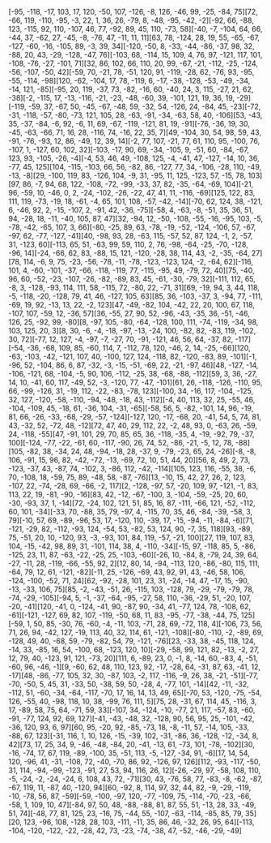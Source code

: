[-95, -118, -17, 103, 17, 120, -50, 107, -126, -8, 126, -46, 99, -25, -84, 75][72, -66, 119, -110, -95, -3, 22, 1, 36, 26, -79, 8, -48, -95, -42, -2][-92, 66, -88, 123, -115, 92, 110, -107, 46, 77, -92, 89, 45, 110, -73, 58][-40, -7, -104, 64, 66, -44, 37, -62, 27, -45, -8, -76, 47, -11, 11, 11][63, 78, -124, 28, 19, 55, -65, -67, -127, -60, -16, -105, 89, -3, 39, 34][-120, -50, 8, -33, -44, -86, -37, 98, 32, -88, 20, 43, -29, -128, -47, 76][-103, 68, -114, 15, 109, 4, 76, 97, -121, 117, 101, -108, -76, -27, -101, 71][32, 86, 102, 66, 110, 20, 99, -67, -21, -112, -25, -124, -56, -107, -50, 42][-59, 70, -21, 78, -51, 120, 91, -119, -28, 62, -76, 93, -95, -55, -114, -98][120, -62, -104, 17, 78, -119, 6, -17, -38, -128, -53, -49, -34, -14, 121, -85][-95, 20, 119, -37, 73, -82, -16, 60, -40, 24, 3, 115, -27, 21, 62, -38][-2, -115, 17, -13, -116, -21, -23, -48, -60, 39, -101, 121, 19, 36, 19, -29][-119, -59, 37, -67, 50, -45, -67, -48, 59, -32, 54, -126, 24, -84, 45, -23][-72, -31, -118, -57, -80, -73, 121, 105, 28, -63, -91, -34, -63, 58, 40, -106][53, -43, 35, -37, -84, -6, 92, -6, 11, 69, -67, -119, -121, 81, 19, -91][-76, -36, 19, 30, -45, -63, -66, 71, 16, 28, -116, 74, -16, 22, 35, 7][49, -104, 30, 54, 98, 59, 43, -91, -76, -93, 12, 86, -49, 12, 39, 14][-2, 77, 107, -21, 77, 61, 110, 95, -100, 76, -107, 1, -127, 60, 102, 32][-103, -17, 90, 69, -34, -105, 9, -51, 60, -84, -67, 123, 93, -105, -26, -4][-4, 53, 46, 49, -108, 125, -4, -41, 47, -127, -14, 10, 36, -77, 45, 125][104, -115, -103, 66, 56, -82, 86, -127, 77, 34, -106, -28, 110, -49, -13, -8][29, -100, 119, 83, -126, 104, -9, 31, -95, 11, 125, -123, 57, -15, 78, 103][97, 86, -7, 94, 68, 122, -108, -72, -99, -33, 37, 82, -35, -64, -69, 104][-21, 96, -59, 10, -46, 0, 2, -24, -102, -26, -22, 47, 41, 11, -116, -69][125, 122, 83, 111, 119, -73, -19, 18, -61, -4, 65, 101, 108, -57, -42, -14][-70, 62, 124, 38, -121, 6, -46, 92, 2, -15, -107, 2, -91, 42, -36, -75][-58, 4, -63, -8, -51, 35, 36, 51, 94, -28, 18, -11, -40, 105, 87, 47][32, -94, 12, -50, -108, -55, -16, -95, 103, -5, -78, -42, -65, 107, 3, 66][-80, -25, 89, 63, -78, -19, -52, -124, -106, 57, -67, -97, 62, -77, -127, -41][40, -98, 93, 28, -63, 115, -57, 52, 87, 124, -1, 2, -57, 31, -123, 60][-113, 65, 51, -63, 99, 59, 110, 2, 76, -98, -64, -25, -70, -128, -96, 14][-24, -66, 62, 83, -88, 15, 121, -120, -28, 38, 114, 43, -2, -35, -64, 27][78, 114, -6, 9, 75, -23, -56, -78, -11, -78, -123, -123, 124, -2, -64, 62][-116, 101, 4, -60, -101, -37, -66, -118, -119, 77, -115, -95, 49, -79, 72, 40][75, -40, 96, 60, -52, -23, -107, -26, -82, -89, 83, 45, -61, -30, -79, 32][-111, 112, 65, -8, 3, -128, -93, 114, 111, 58, -115, 72, -80, 22, -71, 31][69, -19, 94, 3, 44, 118, -5, -118, -20, -128, 79, 41, 46, -127, 105, 63][85, 36, -103, -37, 3, -94, 77, -111, -69, 19, 92, -13, 13, 22, -2, 123][47, -49, -82, 104, -42, 22, 20, 100, 67, 118, -107, 107, -59, 12, -36, 57][36, -55, 27, 90, 52, -96, -43, -35, 36, -51, -46, 126, 25, -92, 99, -80][8, -97, 105, -80, -64, -128, 100, 111, -74, -119, -34, 98, 103, 125, 20, 3][8, 30, -6, -4, -18, -97, -13, -24, 100, -82, 82, -83, 119, -102, 30, 72][-77, 12, 127, -4, -97, -7, -27, 70, -91, -121, 46, 56, 64, -37, 82, -117][-54, -36, -68, 109, 85, -60, 114, 7, -112, 78, 120, -46, 2, 14, -25, -66][120, -63, -103, -42, -121, 107, 40, -100, 127, 124, -118, 82, -120, -83, 89, -101][-1, -96, 52, -104, 86, 6, 87, -32, -3, -15, -51, -69, 22, -21, -97, 46][48, -127, -14, -106, -121, 68, -104, -5, 90, 106, -112, -25, 38, -68, -88, -112][59, 3, 36, -27, 14, 10, -41, 60, 117, -49, 52, -3, -120, 77, -47, -101][61, 26, -118, -126, -110, 95, 66, -99, -126, 31, -19, 112, -22, -83, -78, 123][-100, 34, -16, 117, -104, -125, 32, 127, -120, -58, -110, -94, -48, -18, 43, -112][-4, 40, 113, 32, 25, -55, 46, -104, -109, 45, -18, 61, -36, 104, -31, -65][-58, 56, 5, -82, -101, 14, 96, -19, 81, 66, -26, -33, -68, -29, -57, -124][-127, 120, -17, -68, 20, -41, 54, 5, 74, 81, 43, -32, 52, -72, 48, -12][72, 47, 40, 29, 112, 22, -2, 48, 93, 0, -63, 26, -59, 24, -118, -55][47, -91, 101, 29, 70, 85, 65, 36, -118, -35, 4, -19, -92, 79, -37, 100][-124, -77, -22, -61, 60, -117, -90, 26, 74, 52, -86, -21, -5, 12, 78, -88][105, -82, 38, -34, 24, 48, -94, -18, 28, -37, 9, -79, -23, 65, 24, -26][-8, -8, 106, -91, 15, 96, 82, -42, -72, -13, -69, 72, 10, 51, 44, 20][56, 8, 49, 2, 73, -123, -37, 43, -87, 74, -102, 3, -86, 112, -42, -114][105, 123, 116, -55, 38, -6, 70, -108, 18, -59, 75, 89, -48, 58, -87, -76][13, -10, 15, 42, 27, 26, 2, 123, -107, 22, -74, -28, 69, -66, -2, 117][2, -128, -97, 57, -20, 109, 97, -121, -1, 83, 113, 22, 19, -81, -90, -16][83, 42, -12, -67, -100, 3, -104, -59, -25, 20, 60, -30, -93, 37, 1, -14][72, -24, 102, 121, 51, 85, 16, 87, -111, -66, 121, -52, -112, 60, 101, -34][-33, 70, -88, 35, 79, -97, 4, -115, 70, 35, 46, -84, -39, -58, 3, 79][-10, 57, 69, -89, -96, 53, 17, -120, 110, -39, 17, -15, -94, -11, -84, -6][71, -121, -29, 82, -112, -93, 124, -54, 53, -82, 53, 124, 90, -7, 35, 118][93, -89, 75, -51, 20, 10, -120, 93, -3, -93, 101, 84, 119, -57, -21, 100][27, 119, 107, 83, 104, -15, -42, 98, 89, 31, -101, 114, 38, 4, -110, -34][-15, 97, -118, 85, 5, -86, -125, 23, 11, 87, -63, -22, -25, 25, -103, -60][-26, 10, -84, 8, -79, 24, 39, 64, -27, -11, 28, -119, -66, -55, 92, 2][12, 80, 14, -94, -113, 120, -86, -80, 115, 111, -64, 79, 12, 61, -121, -82][-11, 25, -126, -69, 43, 92, 91, 43, -46, 58, 106, -124, -100, -52, 71, 24][62, -92, -28, 101, 23, 31, -24, -14, 47, -17, 15, -90, -13, -33, 106, 75][85, -2, -43, -51, 26, -115, 103, -128, 79, -29, -79, -79, 78, -74, -29, -105][-94, 5, -1, -37, -64, -95, -27, 58, 110, -36, -29, 51, -20, 107, -20, -41][120, -41, 0, -124, -41, 90, -87, 90, -34, 41, -77, 124, 78, -108, 62, -61][-121, -127, 69, 82, 107, -119, -50, 68, 11, 83, -95, -77, -38, -44, 75, 125][-59, 1, 50, 85, -30, 76, -60, -4, -11, 103, -71, 28, 69, -72, 118, 4][-106, 73, 56, 71, 26, 94, -42, 127, -19, 113, 40, 32, 114, 61, -121, -108][-80, -110, -2, -89, 69, -128, 49, 40, -68, 59, -79, -82, 54, 79, -121, -76][23, -33, 38, -45, 118, 124, -14, 33, -85, 16, 54, -100, 68, -123, 120, 10][-29, -58, 99, 121, 82, -13, -2, 27, 12, 79, 40, -123, 91, 121, -73, 20][111, 6, -89, 23, 0, -1, 8, -14, 60, -83, 4, -51, -60, 96, -46, -1][9, -60, 62, 48, 110, 123, 92, -17, -28, 64, -31, 87, 63, -41, 12, -17][48, -86, -77, 105, 32, 30, -87, 103, -2, 117, -116, -9, 26, 38, -21, -51][-77, -70, -50, 5, 45, 31, -33, 50, -38, 59, 50, -28, 4, -77, 101, -14][42, -11, -32, -112, 51, -60, -34, -64, -117, -70, 17, 16, 14, 13, 49, 65][-70, 53, -120, -75, -54, 126, -55, 40, -98, 118, 10, 38, -99, 76, 111, 5][75, 28, -31, 67, 114, 45, -116, 3, 17, -89, 58, 75, 64, -71, 59, 33][-107, 34, -124, -10, -77, 21, 117, -57, 83, -60, -91, -77, 124, 92, 69, 127][-41, -43, -48, 32, -128, 90, 56, 95, 25, -101, -42, -36, 120, 93, 6, 97][60, 95, -20, 92, -85, -73, 18, -8, -11, 57, -14, 105, -33, -88, 67, 123][-31, 116, 1, 10, 126, -15, -39, 102, -31, -86, 36, -128, -12, -34, 8, 42][73, 17, 25, 34, 9, -46, -48, -84, 20, -41, -13, 61, -73, 101, -78, -102][30, -16, -74, 17, 67, 119, -89, -100, 35, -51, 113, -5, -127, -34, 91, -6][17, 14, 54, 120, -96, 41, -31, -108, 72, -40, -70, 86, 92, -126, 97, 126][112, -93, -117, -50, 31, 114, -94, -99, -123, -91, 27, 53, 94, 116, 26, 12][-26, -29, 97, -58, 108, 110, -5, -24, -2, -24, -24, 6, 108, 43, 72, -71][30, 43, -76, 58, 77, -83, -8, -62, -87, -67, 119, 11, -87, 40, -120, 94][60, -92, 8, 114, 97, 32, 44, 82, -9, -29, -119, -10, -78, 56, 87, -59][-59, -100, -97, 120, -77, -109, 75, -114, -70, -23, -66, -58, 1, 109, 10, 47][-84, 97, 50, 48, -88, -88, 81, 87, 55, 51, -13, 28, 33, -49, 51, 74][-48, 77, 81, 125, 23, -16, 75, -44, 55, -107, -63, -114, -85, 85, 79, 35][20, 123, -96, 108, -128, 28, 103, -111, -11, 35, 86, 46, -32, 26, 95, 64][-113, -104, -120, -122, -22, -28, 42, 73, -23, -74, -38, 47, -52, -46, -29, -49]